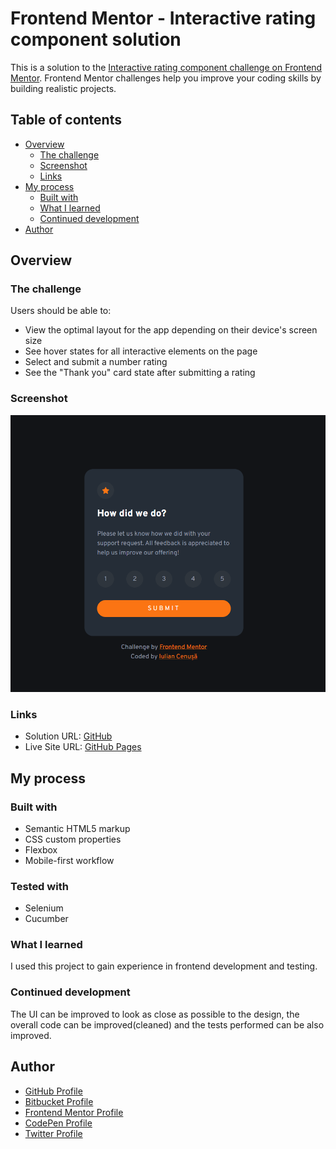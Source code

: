 # Frontend Mentor - Interactive rating component solution

This is a solution to the [Interactive rating component challenge on Frontend Mentor](https://www.frontendmentor.io/challenges/interactive-rating-component-koxpeBUmI). Frontend Mentor challenges help you improve your coding skills by building realistic projects.

## Table of contents

- [Overview](#overview)
  - [The challenge](#the-challenge)
  - [Screenshot](#screenshot)
  - [Links](#links)
- [My process](#my-process)
  - [Built with](#built-with)
  - [What I learned](#what-i-learned)
  - [Continued development](#continued-development)
- [Author](#author)

## Overview

### The challenge

Users should be able to:

- View the optimal layout for the app depending on their device's screen size
- See hover states for all interactive elements on the page
- Select and submit a number rating
- See the "Thank you" card state after submitting a rating

### Screenshot

![Screenshot](./images/screenshot.png)

### Links

- Solution URL: [GitHub](https://github.com/iulian-cenusa/frontend-mentor-interactive-rating-component)
- Live Site URL: [GitHub Pages](https://iulian-cenusa.github.io/frontend-mentor-interactive-rating-component/)

## My process

### Built with

- Semantic HTML5 markup
- CSS custom properties
- Flexbox
- Mobile-first workflow

### Tested with

- Selenium
- Cucumber

### What I learned

I used this project to gain experience in frontend development and testing.

### Continued development

The UI can be improved to look as close as possible to the design, the overall code can be improved(cleaned) and the tests performed can be also improved.

## Author

- [GitHub Profile](https://github.com/iulian-cenusa)
- [Bitbucket Profile](https://bitbucket.org/iulian_cenusa/)
- [Frontend Mentor Profile](https://www.frontendmentor.io/profile/iulian-cenusa)
- [CodePen Profile](https://codepen.io/iulian-cenusa/)
- [Twitter Profile](https://twitter.com/IulianCenusa)
